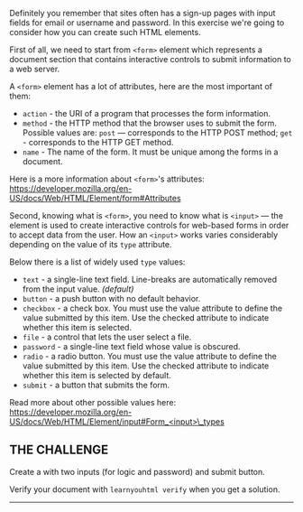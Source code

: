 Definitely you remember that sites often has a sign-up pages with input fields for email or username and password. In this exercise we're going to consider how you can create such HTML elements.

First of all, we need to start from `<form>` element which represents a document section that contains interactive controls to submit information to a web server.

A `<form>` element has a lot of attributes, here are the most important of them:

* `action` - the URI of a program that processes the form information.
* `method` - the HTTP method that the browser uses to submit the form. Possible values are: `post` — corresponds to the HTTP POST method;
`get` - corresponds to the HTTP GET method.
* `name` - The name of the form. It must be unique among the forms in a document.

Here is a more information about `<form>`'s attributes: https://developer.mozilla.org/en-US/docs/Web/HTML/Element/form#Attributes

Second, knowing what is `<form>`, you need to know what is `<input>` — the element is used to create interactive controls for web-based forms in order to accept data from the user. How an `<input>` works varies considerably depending on the value of its `type` attribute.

Below there is a list of widely used `type` values:

* `text` - a single-line text field. Line-breaks are automatically removed from the input value. _(default)_
* `button` - a push button with no default behavior.
* `checkbox` - a check box. You must use the value attribute to define the value submitted by this item. Use the checked attribute to indicate whether this item is selected.
* `file` - a control that lets the user select a file.
* `password` - a single-line text field whose value is obscured.
* `radio` - a radio button. You must use the value attribute to define the value submitted by this item. Use the checked attribute to indicate whether this item is selected by default.
* `submit` - a button that submits the form.

Read more about other possible values here: https://developer.mozilla.org/en-US/docs/Web/HTML/Element/input#Form_<input>\_types

## THE CHALLENGE

Create a with two inputs (for logic and password) and submit button.

Verify your document with `learnyouhtml verify` when you get a solution.

---
